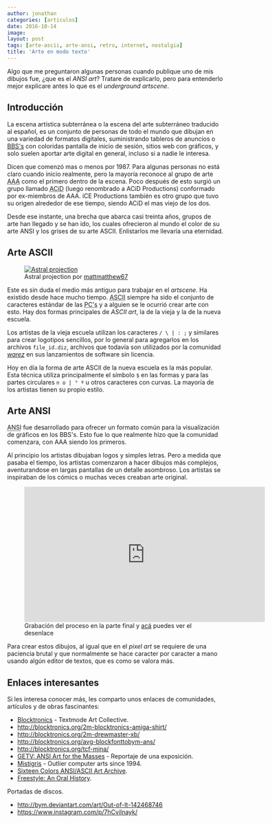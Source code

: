 ```yaml
---
author: jonathan
categories: [articulos]
date: 2016-10-14
image: 
layout: post
tags: [arte-ascii, arte-ansi, retro, internet, nostalgia]
title: 'Arte en modo texto'
---
```


Algo que me preguntaron algunas personas cuando publique uno de mis dibujos fue, ¿que es el *ANSI art*? Tratare de explicarlo, pero para entenderlo mejor explicare antes lo que es el *underground artscene*.<!--more-->

## Introducción

La escena artística subterránea o la escena del arte subterráneo traducido al español, es un conjunto de personas de todo el mundo que dibujan en una variedad de formatos digitales, suministrando tableros de anuncios o [BBS's][bbs] con coloridas pantalla de inicio de sesión, sitios web con gráficos, y solo suelen aportar arte digital en general, incluso si a nadie le interesa.

Dicen que comenzó mas o menos por 1987. Para algunas personas no está claro cuando inicio realmente, pero la mayoría reconoce al grupo de arte <abbr title="Aces of ANSI Art">AAA</abbr> como el primero dentro de la escena. Poco después de esto surgió un grupo llamado <abbr title="Ansi Creators In Demand">ACiD</abbr> (luego renombrado a ACiD Productions) conformado por ex-miembros de AAA. iCE Productions también es otro grupo que tuvo su origen alrededor de ese tiempo, siendo ACiD el mas viejo de los dos.

Desde ese instante, una brecha que abarca casi treinta años, grupos de arte han llegado y se han ido, los cuales ofrecieron al mundo el color de su arte ANSI y los grises de su arte ASCII. Enlistarlos me llevaría una eternidad.

## Arte ASCII

<figure class="figure figure-right">
	<a href="https://www.instagram.com/p/BHc9sH8BAPh/">
		<img class="figure-media" src="https://www.dropbox.com/s/te3scdrxsn5955t/astral-projection.jpg?raw=1" alt="Astral projection">
	</a>
	<figcaption class="figure-caption">
		Astral projection por <a href="https://www.instagram.com/p/BHc9sH8BAPh/">mattmatthew67</a>
	</figcaption>
</figure>

Este es sin duda el medio más antiguo para trabajar en el *artscene*. Ha existido desde hace mucho tiempo. <abbr title="American Standard Code for Information Interchange">ASCII</abbr> siempre ha sido el conjunto de caracteres estándar de las <abbr title="Personal Computer">PC's</abbr> y a alguien se le ocurrió crear arte con esto. Hay dos formas principales de *ASCII art*, la de la vieja y la de la nueva escuela.

Los artistas de la vieja escuela utilizan los caracteres `/ \ | : ;` y similares para crear logotipos sencillos, por lo general para agregarlos en los archivos `file_id.diz`, archivos que todavía son  utilizados por la comunidad [*warez*][warez] en sus lanzamientos de software sin licencia.

Hoy en día la forma de arte ASCII de la nueva escuela es la más popular. Esta técnica utiliza principalmente el símbolo `$` en las formas y para las partes circulares `n o | ° º` u otros caracteres con curvas. La mayoría de los artistas tienen su propio estilo.

## Arte ANSI

<abbr title="American National Standards Institute">ANSI</abbr> fue desarrollado para ofrecer un formato común para la visualización de gráficos en los BBS's. Esto fue lo que realmente hizo que la comunidad comenzara, con AAA siendo los primeros.

Al principio los artistas dibujaban logos y simples letras. Pero a medida que pasaba el tiempo, los artistas comenzaron a hacer dibujos más complejos, aventurandose en largas pantallas de un detalle asombroso. Los artistas se inspiraban de los cómics o muchas veces creaban arte original.

<figure class="figure">
	<iframe class="figure-media" width="560" height="315" src="https://www.youtube.com/embed/cmaK57M7ZV8?start=254" frameborder="0" allowfullscreen></iframe>
	<figcaption class="figure-caption">
		Grabación del proceso en la parte final y <a href="http://blocktronics.org/tcf-x-ans/">acá</a> puedes ver el desenlace
	</figcaption>
</figure>

Para crear estos dibujos, al igual que en el *pixel art* se requiere de una paciencia brutal y que normalmente se hace caracter por caracter a mano usando algún editor de textos, que es como se valora más.

## Enlaces interesantes

Si les interesa conocer más, les comparto unos enlaces de comunidades, artículos y de obras fascinantes:

- [Blocktronics](http://blocktronics.org/) - Textmode Art Collective.
- <http://blocktronics.org/2m-blocktronics-amiga-shirt/>
- <http://blocktronics.org/2m-drewmaster-xb/>
- <http://blocktronics.org/avg-blockfonttobym-ans/>
- <http://blocktronics.org/tcf-mina/>
- [GETV: ANSI Art for the Masses](https://www.youtube.com/watch?v=r_cYOi3pnhA) - Reportaje de una exposición.
- [Mistigris](http://mistigris.org/) - Outlier computer arts since 1994.
- [Sixteen Colors ANSI/ASCII Art Archive](http://sixteencolors.net/).
- [Freestyle: An Oral History](http://daily.redbullmusicacademy.com/specials/freestyle-oral-history/).

Portadas de discos.

- <http://bym.deviantart.com/art/Out-of-It-142468746>
- <https://www.instagram.com/p/7hCvilnayk/>

[bbs]: https://es.wikipedia.org/wiki/Bulletin_Board_System
[warez]: https://es.wikipedia.org/wiki/Warez
